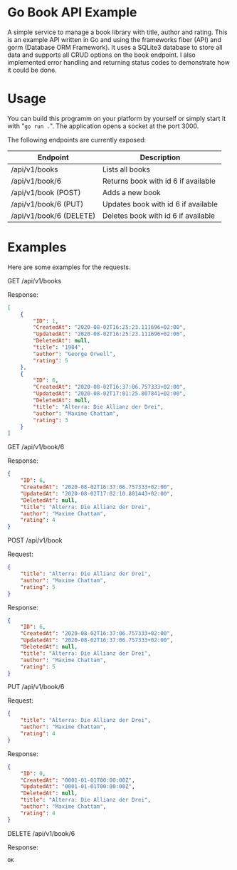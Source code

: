 # Go Book API Example
A simple service to manage a book library with title, author and rating. This is an example API written in Go and using the frameworks fiber (API) and gorm (Database ORM Framework). It uses a SQLite3 database to store all data and supports all CRUD options on the book endpoint. I also implemented error handling and returning status codes to demonstrate how it could be done.

# Usage
You can build this programm on your platform by yourself or simply start it with "`go run .`". The application opens a socket at the port 3000.

The following endpoints are currently exposed:

| Endpoint                     | Description                         |
|------------------------------|-------------------------------------|
| /api/v1/books                | Lists all books                     |
| /api/v1/book/6               | Returns book with id 6 if available |
| /api/v1/book   (POST)        | Adds a new book                     |
| /api/v1/book/6 (PUT)         | Updates book with id 6 if available |
| /api/v1/book/6 (DELETE)      | Deletes book with id 6 if available |

# Examples
Here are some examples for the requests.

GET /api/v1/books

Response:
```json
[
    {
        "ID": 1,
        "CreatedAt": "2020-08-02T16:25:23.111696+02:00",
        "UpdatedAt": "2020-08-02T16:25:23.111696+02:00",
        "DeletedAt": null,
        "title": "1984",
        "author": "George Orwell",
        "rating": 5
    },
    {
        "ID": 6,
        "CreatedAt": "2020-08-02T16:37:06.757333+02:00",
        "UpdatedAt": "2020-08-02T17:01:25.807841+02:00",
        "DeletedAt": null,
        "title": "Alterra: Die Allianz der Drei",
        "author": "Maxime Chattam",
        "rating": 3
    }
]
```


GET /api/v1/book/6

Response:
```json
{
    "ID": 6,
    "CreatedAt": "2020-08-02T16:37:06.757333+02:00",
    "UpdatedAt": "2020-08-02T17:02:10.801443+02:00",
    "DeletedAt": null,
    "title": "Alterra: Die Allianz der Drei",
    "author": "Maxime Chattam",
    "rating": 4
}
```


POST /api/v1/book

Request:

```json
{
    "title": "Alterra: Die Allianz der Drei",
    "author": "Maxime Chattam",
    "rating": 5
}
```

Response:
```json
{
    "ID": 6,
    "CreatedAt": "2020-08-02T16:37:06.757333+02:00",
    "UpdatedAt": "2020-08-02T16:37:06.757333+02:00",
    "DeletedAt": null,
    "title": "Alterra: Die Allianz der Drei",
    "author": "Maxime Chattam",
    "rating": 5
}
```


PUT /api/v1/book/6

Request:

```json
{
    "title": "Alterra: Die Allianz der Drei",
    "author": "Maxime Chattam",
    "rating": 4
}
```

Response:

```json
{
    "ID": 0,
    "CreatedAt": "0001-01-01T00:00:00Z",
    "UpdatedAt": "0001-01-01T00:00:00Z",
    "DeletedAt": null,
    "title": "Alterra: Die Allianz der Drei",
    "author": "Maxime Chattam",
    "rating": 4
}
```

DELETE /api/v1/book/6

Response:

```text
OK
```